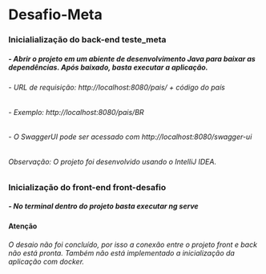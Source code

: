 # Desafio-Meta

### Inicialialização do back-end teste_meta


##### - Abrir o projeto em um abiente de desenvolvimento Java para baixar as dependências. Após baixado, basta executar a aplicação.
######		- URL de requisição: http://localhost:8080/pais/ + código do país
######		- Exemplo: http://localhost:8080/pais/BR

###### 	- O SwaggerUI pode ser acessado com http://localhost:8080/swagger-ui

######  Observação: O projeto foi desenvolvido usando o IntelliJ IDEA.


### Inicialização do front-end front-desafio


##### - No terminal dentro do projeto basta executar ng serve


#### Atenção

###### O desaio não foi concluído, por isso a conexão entre o projeto front e back não está pronta. Também não está implementado a inicialização da aplicação com docker.
